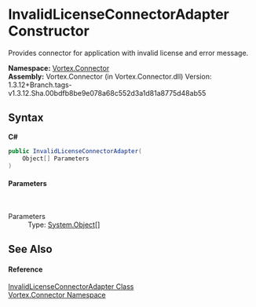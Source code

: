 # InvalidLicenseConnectorAdapter Constructor 
 

Provides connector for application with invalid license and error message.

**Namespace:**&nbsp;<a href="N_Vortex_Connector.md">Vortex.Connector</a><br />**Assembly:**&nbsp;Vortex.Connector (in Vortex.Connector.dll) Version: 1.3.12+Branch.tags-v1.3.12.Sha.00bdfb8be9e078a68c552d3a1d81a8775d48ab55

## Syntax

**C#**<br />
``` C#
public InvalidLicenseConnectorAdapter(
	Object[] Parameters
)
```


#### Parameters
&nbsp;<dl><dt>Parameters</dt><dd>Type: <a href="https://docs.microsoft.com/dotnet/api/system.object" target="_blank">System.Object</a>[]<br /></dd></dl>

## See Also


#### Reference
<a href="T_Vortex_Connector_InvalidLicenseConnectorAdapter.md">InvalidLicenseConnectorAdapter Class</a><br /><a href="N_Vortex_Connector.md">Vortex.Connector Namespace</a><br />